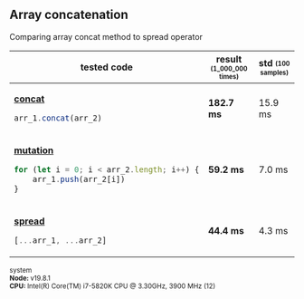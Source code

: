 ## Array concatenation
Comparing array concat method to spread operator
<table><thead><tr><th>tested code</th><th>result <sub><sup>(1_000_000 times)</sup></sub></th><th>std <sub><sup>(100 samples)</sup></sub></th></tr></thead><tbody>
<tr></tr><tr><td>

[**concat**](/benchmarks/array-concatenation/concat.js)

```javascript
arr_1.concat(arr_2)
```

</td><td><b>182.7 ms</b></td><td>15.9 ms</td></tr>
<tr></tr><tr><td>

[**mutation**](/benchmarks/array-concatenation/mutation.js)

```javascript
for (let i = 0; i < arr_2.length; i++) {
    arr_1.push(arr_2[i])
}
```

</td><td><b>59.2 ms</b></td><td>7.0 ms</td></tr>
<tr></tr><tr><td>

[**spread**](/benchmarks/array-concatenation/spread.js)

```javascript
[...arr_1, ...arr_2]
```

</td><td><b>44.4 ms</b></td><td>4.3 ms</td></tr>
</tbody></table>
<sub>system<br><b>Node: </b> v19.8.1 <br><b>CPU: </b>Intel(R) Core(TM) i7-5820K CPU @ 3.30GHz, 3900 MHz (12)</sub>
